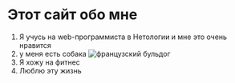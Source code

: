 # Этот сайт обо мне 

1. Я учусь на web-программиста в Нетологии и мне это очень нравится
2. у меня есть собака ![французский бульдог](https://funart.pro/uploads/posts/2021-07/thumbs/1625542884_7-funart-pro-p-frantsuzskii-buldog-pyatnistii-zhivotnie-k-9.jpg)
3. Я хожу на фитнес 
4. Люблю эту жизнь 

